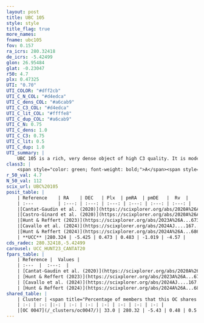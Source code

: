 ```yaml
---
layout: post
title: UBC 105
style: style
title_flag: true
more_names: 
fname: ubc105
fov: 0.157
ra_icrs: 280.32418
de_icrs: -5.42499
glon: 26.95484
glat: -0.23047
r50: 4.7
plx: 0.47325
UTI: "0.70"
UTI_COLOR: "#dff2cb"
UTI_C_N_COL: "#d4edca"
UTI_C_dens_COL: "#a6cab9"
UTI_C_C3_COL: "#d4edca"
UTI_C_lit_COL: "#ffffe8"
UTI_C_dup_COL: "#a6cab9"
UTI_C_N: 0.75
UTI_C_dens: 1.0
UTI_C_C3: 0.75
UTI_C_lit: 0.5
UTI_C_dup: 1.0
UTI_summary: |
    UBC 105 is a rich, very dense object of high C3 quality. It is moderately studied in the literature. This object shares a moderate percentage of members with a later reported entry.
class3: |
    <span style="color: green; font-weight: bold;">A</span><span style="color: #FFC300; font-weight: bold;">B</span>
r_50_val: 4.7
N_50_val: 112
scix_url: UBC%20105
posit_table: |
    | Reference    | RA    | DEC   | Plx  | pmRA  | pmDE   |  Rv  |
    | :---         | :---: | :---: | :---: | :---: | :---: | :---: |
    |[Cantat-Gaudin et al. (2020)](https://scixplorer.org/abs/2020A%26A...640A...1C) | 280.319 | -5.427 | 0.467 | 0.459 | -0.997 | -- |
    |[Castro-Ginard et al. (2020)](https://scixplorer.org/abs/2020A%26A...635A..45C) | 280.328 | -5.434 | 0.468 | 0.457 | -0.99 | -- |
    |[Hunt & Reffert (2023)](https://scixplorer.org/abs/2023A%26A...673A.114H) | 280.325 | -5.425 | 0.466 | 0.492 | -1.042 | -5.142 |
    |[Cavallo et al. (2024)](https://scixplorer.org/abs/2024AJ....167...12C) | 280.335 | -5.426 | 0.469 | -- | -- | -- |
    |[Hunt & Reffert (2024)](https://scixplorer.org/abs/2024A%26A...686A..42H) | 280.325 | -5.425 | 0.466 | 0.492 | -1.042 | -5.142 |
    | **UCC** |280.324 | -5.425 | 0.473 | 0.483 | -1.019 | -4.57 | 
cds_radec: 280.32418,-5.42499
carousel: UCC_HUNT23_CANTAT20
fpars_table: |
    | Reference |  Values |
    | :---  |  :---:  |
    | [Cantat-Gaudin et al. (2020)](https://scixplorer.org/abs/2020A%26A...640A...1C) | `AVNN=1.98, DMNN=11.66, AgeNN=7.92` |
    | [Hunt & Reffert (2023)](https://scixplorer.org/abs/2023A%26A...673A.114H) | `AV50=2.591, diffAV50=1.827, MOD50=11.413, logAge50=7.783` |
    | [Cavallo et al. (2024)](https://scixplorer.org/abs/2024AJ....167...12C) | `AV50=3.25, dMod50=11.13, logAge50=7.47, [Fe/H]50=-0.51` |
    | [Hunt & Reffert (2024)](https://scixplorer.org/abs/2024A%26A...686A..42H) | `MassJ=1113.96` |
shared_table: |
    | Cluster | <span title="Percentage of members that this OC shares with the ones listed">%</span>   | RA   | DEC   | Plx   | pmRA  | pmDE  | Rv | UTI |
    | :-: | :-: |:-: | :-: | :-: | :-: | :-: | :-: | :-: |
    |[OC 0047](/_clusters/oc0047/)| 33.0 | 280.32 | -5.43 | 0.48 | 0.5 | -1.01 | -4.91 |0.0 |
---
```

